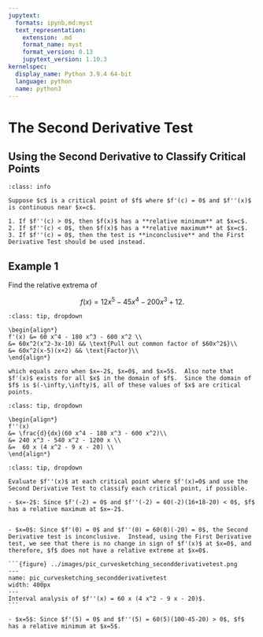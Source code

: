 ```yaml
---
jupytext:
  formats: ipynb,md:myst
  text_representation:
    extension: .md
    format_name: myst
    format_version: 0.13
    jupytext_version: 1.10.3
kernelspec:
  display_name: Python 3.9.4 64-bit
  language: python
  name: python3
---
```

# The Second Derivative Test

## Using the Second Derivative to Classify Critical Points

```{admonition} The Second Derivative Test
:class: info

Suppose $c$ is a critical point of $f$ where $f'(c) = 0$ and $f''(x)$ is continuous near $x=c$.

1. If $f''(c) > 0$, then $f(x)$ has a **relative minimum** at $x=c$.
2. If $f''(c) < 0$, then $f(x)$ has a **relative maximum** at $x=c$.
3. If $f''(c) = 0$, then the test is **inconclusive** and the First Derivative Test should be used instead.
```

## Example 1

Find the relative extrema of 

$$f(x) = 12 x^5 - 45 x^4 - 200 x^3 +12.$$

```{admonition} Step 1: Find the critical points of $f$.
:class: tip, dropdown

\begin{align*}
f'(x) &= 60 x^4 - 180 x^3 - 600 x^2 \\
&= 60x^2(x^2-3x-10) && \text{Pull out common factor of $60x^2$}\\
&= 60x^2(x-5)(x+2) && \text{Factor}\\
\end{align*}

which equals zero when $x=-2$, $x=0$, and $x=5$.  Also note that $f'(x)$ exists for all $x$ in the domain of $f$.  Since the domain of $f$ is $(-\infty,\infty)$, all of these values of $x$ are critical points.
```

```{admonition} Step 2: Compute $f''(x)$.
:class: tip, dropdown

\begin{align*}
f''(x) 
&= \frac{d}{dx}(60 x^4 - 180 x^3 - 600 x^2)\\
&= 240 x^3 - 540 x^2 - 1200 x \\
&=  60 x (4 x^2 - 9 x - 20) \\
\end{align*}
```

````{admonition} Step 3: Evaluate $f''(x)$ at each critical point.
:class: tip, dropdown

Evaluate $f''(x)$ at each critical point where $f'(x)=0$ and use the Second Derivative Test to classify each critical point, if possible.

- $x=-2$: Since $f'(-2) = 0$ and $f''(-2) = 60(-2)(16+18-20) < 0$, $f$ has a relative maximum at $x=-2$.


- $x=0$: Since $f'(0) = 0$ and $f''(0) = 60(0)(-20) = 0$, the Second Derivative test is inconclusive.  Instead, using the First Derivative test, we see that there is no change in sign of $f'(x)$ at $x=0$, and therefore, $f$ does not have a relative extreme at $x=0$.

```{figure} ../images/pic_curvesketching_secondderivativetest.png
---
name: pic_curvesketching_secondderivativetest
width: 400px
---
Interval analysis of $f''(x) = 60 x (4 x^2 - 9 x - 20)$.
```

- $x=5$: Since $f'(5) = 0$ and $f''(5) = 60(5)(100-45-20) > 0$, $f$ has a relative minimum at $x=5$.
````

